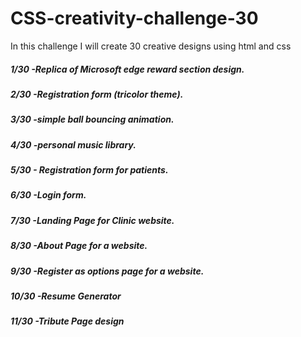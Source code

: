 # CSS-creativity-challenge-30
In this challenge I will  create 30 creative designs using html  and css 

<h5>1/30 -Replica of Microsoft edge reward section design.</h5>
<h5>2/30 -Registration form (tricolor theme).</h5>
<h5>3/30 -simple ball bouncing animation.</h5>
<h5>4/30 -personal music library.</h5>
<h5>5/30 - Registration form for patients.</h5>
<h5>6/30 -Login form.</h5>
<h5>7/30 -Landing Page for Clinic website.</h5>
<h5>8/30 -About Page for a website.</h5>
<h5>9/30 -Register as options page for a website.</h5>
<h5>10/30 -Resume Generator </h5>
<h5>11/30 -Tribute Page design</h5>


